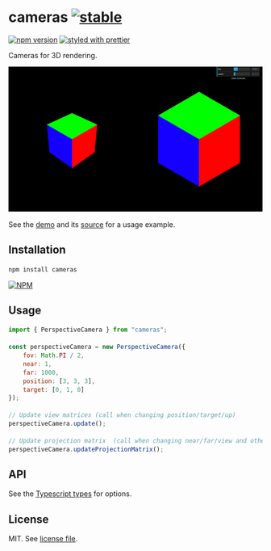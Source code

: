 # cameras [![stable](http://badges.github.io/stability-badges/dist/stable.svg)](http://github.com/badges/stability-badges)

[![npm version](https://badge.fury.io/js/cameras.svg)](https://www.npmjs.com/package/cameras)
[![styled with prettier](https://img.shields.io/badge/styled_with-prettier-ff69b4.svg)](https://github.com/prettier/prettier)

Cameras for 3D rendering.

![](https://raw.githubusercontent.com/dmnsgn/cameras/master/screenshot.jpg)

See the [demo](https://dmnsgn.github.io/cameras/) and its [source](demo.js) for a usage example.

## Installation

```bash
npm install cameras
```

[![NPM](https://nodei.co/npm/cameras.png)](https://nodei.co/npm/cameras/)

## Usage

```js
import { PerspectiveCamera } from "cameras";

const perspectiveCamera = new PerspectiveCamera({
	fov: Math.PI / 2,
	near: 1,
	far: 1000,
	position: [3, 3, 3],
	target: [0, 1, 0]
});

// Update view matrices (call when changing position/target/up)
perspectiveCamera.update();

// Update projection matrix  (call when changing near/far/view and other camera type specific options)
perspectiveCamera.updateProjectionMatrix();
```

## API

See the [Typescript types](src/types.d.js) for options.

## License

MIT. See [license file](https://github.com/dmnsgn/cameras/blob/master/LICENSE.md).
